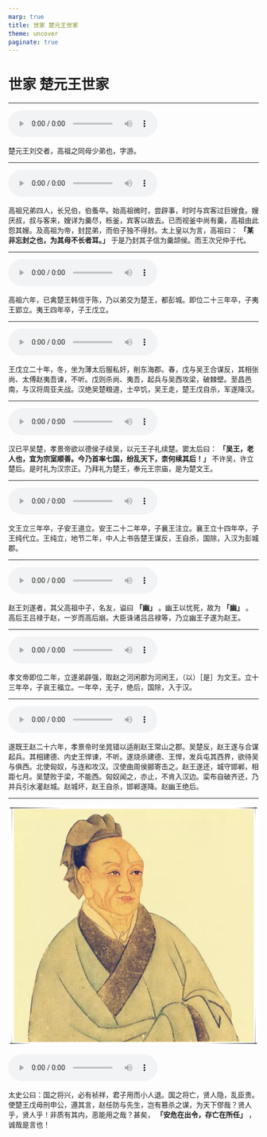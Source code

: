 ```yaml
---
marp: true
title: 世家 楚元王世家
theme: uncover
paginate: true
---
```


# 世家 楚元王世家

---

![](assets/audios/050/1.mp3)

楚元王刘交者，高祖之同母少弟也，字游。

---

![](assets/audios/050/2.mp3)

高祖兄弟四人，长兄伯，伯蚤卒。始高祖微时，尝辟事，时时与宾客过巨嫂食。嫂厌叔，叔与客来，嫂详为羹尽，栎釜，宾客以故去。已而视釜中尚有羹，高祖由此怨其嫂。及高祖为帝，封昆弟，而伯子独不得封。太上皇以为言，高祖曰： __「某非忘封之也，为其母不长者耳。」__ 于是乃封其子信为羹颉侯。而王次兄仲于代。

---

![](assets/audios/050/3.mp3)

高祖六年，已禽楚王韩信于陈，乃以弟交为楚王，都彭城。即位二十三年卒，子夷王郢立。夷王四年卒，子王戊立。

---

![](assets/audios/050/4.mp3)

王戊立二十年，冬，坐为薄太后服私奸，削东海郡。春，戊与吴王合谋反，其相张尚、太傅赵夷吾谏，不听。戊则杀尚、夷吾，起兵与吴西攻梁，破棘壁。至昌邑南，与汉将周亚夫战。汉绝吴楚粮道，士卒饥，吴王走，楚王戊自杀，军遂降汉。

---

![](assets/audios/050/5.mp3)

汉已平吴楚，孝景帝欲以德侯子续吴，以元王子礼续楚。窦太后曰： __「吴王，老人也，宜为宗室顺善。今乃首率七国，纷乱天下，柰何续其后！」__ 不许吴，许立楚后。是时礼为汉宗正。乃拜礼为楚王，奉元王宗庙，是为楚文王。

---

![](assets/audios/050/6.mp3)

文王立三年卒，子安王道立。安王二十二年卒，子襄王注立。襄王立十四年卒，子王纯代立。王纯立，地节二年，中人上书告楚王谋反，王自杀，国除，入汉为彭城郡。

---

![](assets/audios/050/7.mp3)

赵王刘遂者，其父高祖中子，名友，谥曰 __「幽」__ 。幽王以忧死，故为 __「幽」__ 。高后王吕禄于赵，一岁而高后崩。大臣诛诸吕吕禄等，乃立幽王子遂为赵王。

---

![](assets/audios/050/8.mp3)

孝文帝即位二年，立遂弟辟强，取赵之河闲郡为河闲王，（以）［是］为文王。立十三年卒，子哀王福立。一年卒，无子，绝后，国除，入于汉。

---

![](assets/audios/050/9.mp3)

遂既王赵二十六年，孝景帝时坐晁错以适削赵王常山之郡。吴楚反，赵王遂与合谋起兵。其相建德、内史王悍谏，不听。遂烧杀建德、王悍，发兵屯其西界，欲待吴与俱西。北使匈奴，与连和攻汉。汉使曲周侯郦寄击之。赵王遂还，城守邯郸，相距七月。吴楚败于梁，不能西。匈奴闻之，亦止，不肯入汉边。栾布自破齐还，乃并兵引水灌赵城。赵城坏，赵王自杀，邯郸遂降。赵幽王绝后。

---

![bg left](assets/images/simaqian.webp)

![](assets/audios/050/10.mp3)

太史公曰：国之将兴，必有祯祥，君子用而小人退。国之将亡，贤人隐，乱臣贵。使楚王戊毋刑申公，遵其言，赵任防与先生，岂有篡杀之谋，为天下僇哉？贤人乎，贤人乎！非质有其内，恶能用之哉？甚矣， __「安危在出令，存亡在所任」__ ，诚哉是言也！